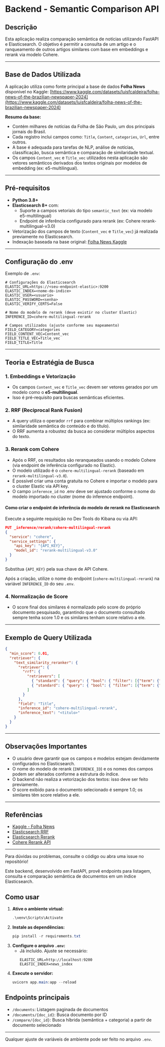 # Backend - Semantic Comparison API

## Descrição

Esta aplicação realiza comparação semântica de notícias utilizando FastAPI e Elasticsearch. O objetivo é permitir a consulta de um artigo e o ranqueamento de outros artigos similares com base em embeddings e rerank via modelo Cohere.

---

## Base de Dados Utilizada

A aplicação utiliza como fonte principal a base de dados **Folha News** disponível no Kaggle:
[https://www.kaggle.com/datasets/luisfcaldeira/folha-news-of-the-brazilian-newspaper-2024](https://www.kaggle.com/datasets/luisfcaldeira/folha-news-of-the-brazilian-newspaper-2024)

**Resumo da base:**
- Contém milhares de notícias da Folha de São Paulo, um dos principais jornais do Brasil.
- Cada registro inclui campos como: `Title`, `Content`, `categories`, `Url`, entre outros.
- A base é adequada para tarefas de NLP, análise de notícias, classificação, busca semântica e comparação de similaridade textual.
- Os campos `Content_vec` e `Title_vec` utilizados nesta aplicação são vetores semânticos derivados dos textos originais por modelos de embedding (ex: e5-multilingual).

---

## Pré-requisitos

- **Python 3.8+**
- **Elasticsearch 8+** com:
  - Suporte a campos vetoriais do tipo `semantic_text` (ex: via modelo e5-multilingual)
  - Endpoint de inferência configurado para rerank (ex: Cohere rerank-multilingual-v3.0)
- Vetorização dos campos de texto (`Content_vec` e `Title_vec`) já realizada previamente no Elasticsearch.
- Indexação baseada na base original: [Folha News Kaggle](https://www.kaggle.com/datasets/luisfcaldeira/folha-news-of-the-brazilian-newspaper-2024)

---

## Configuração do .env

Exemplo de `.env`:
```env
# Configurações do Elasticsearch
ELASTIC_URL=https://<seu-endpoint-elastic>:9200
ELASTIC_INDEX=<nome-do-indice>
ELASTIC_USER=<usuario>
ELASTIC_PASSWORD=<senha>
ELASTIC_VERIFY_CERTS=False

# Nome do modelo de rerank (deve existir no cluster Elastic)
INFERENCE_ID=cohere-multilingual-rerank

# Campos utilizados (ajuste conforme seu mapeamento)
FIELD_CATEGORY=categories
FIELD_CONTENT_VEC=Content_vec
FIELD_TITLE_VEC=Title_vec
FIELD_TITLE=Title
```

---

## Teoria e Estratégia de Busca

### 1. **Embeddings e Vetorização**
- Os campos `Content_vec` e `Title_vec` devem ser vetores gerados por um modelo como o **e5-multilingual**.
- Isso é pré-requisito para buscas semânticas eficientes.

### 2. **RRF (Reciprocal Rank Fusion)**
- A query utiliza o operador `rrf` para combinar múltiplos rankings (ex: similaridade semântica do conteúdo e do título).
- O RRF aumenta a robustez da busca ao considerar múltiplos aspectos do texto.

### 3. **Rerank com Cohere**
- Após o RRF, os resultados são reranqueados usando o modelo Cohere (via endpoint de inferência configurado no Elastic).
- O modelo utilizado é o `cohere-multilingual-rerank` (baseado em `rerank-multilingual-v3.0`).
- É possível criar uma conta gratuita no Cohere e importar o modelo para o cluster Elastic via API key.
- O campo `inference_id` no .env deve ser ajustado conforme o nome do modelo importado no cluster (nome do inference endpoint).

#### Como criar o endpoint de inferência do modelo de rerank no Elasticsearch
Execute a seguinte requisição no Dev Tools do Kibana ou via API:

```json
PUT _inference/rerank/cohere-multilingual-rerank
{
  "service": "cohere",
  "service_settings": {
    "api_key": "{API_KEY}",
    "model_id": "rerank-multilingual-v3.0"
  }
}
```

Substitua `{API_KEY}` pela sua chave de API Cohere.

Após a criação, utilize o nome do endpoint (`cohere-multilingual-rerank`) na variável `INFERENCE_ID` do seu `.env`.

### 4. **Normalização de Score**
- O score final dos similares é normalizado pelo score do próprio documento pesquisado, garantindo que o documento consultado sempre tenha score 1.0 e os similares tenham score relativo a ele.

---

## Exemplo de Query Utilizada
```json
{
  "min_score": 0.01,
  "retriever": {
    "text_similarity_reranker": {
      "retriever": {
        "rrf": {
          "retrievers": [
            { "standard": { "query": { "bool": { "filter": [{"term": {"categories": "<categoria>"}}], "must": [{"semantic": {"field": "Content_vec", "query": "<conteudo>"}}] } } } },
            { "standard": { "query": { "bool": { "filter": [{"term": {"categories": "<categoria>"}}], "must": [{"semantic": {"field": "Title_vec", "query": "<titulo>"}}] } } } }
          ]
        }
      },
      "field": "Title",
      "inference_id": "cohere-multilingual-rerank",
      "inference_text": "<titulo>"
    }
  }
}
```

---

## Observações Importantes
- O usuário deve garantir que os campos e modelos estejam devidamente configurados no Elasticsearch.
- O nome do modelo de rerank (`INFERENCE_ID`) e os nomes dos campos podem ser alterados conforme a estrutura do índice.
- O backend não realiza a vetorização dos textos: isso deve ser feito previamente.
- O score exibido para o documento selecionado é sempre 1.0; os similares têm score relativo a ele.

---

## Referências
- [Kaggle - Folha News](https://www.kaggle.com/datasets/luisfcaldeira/folha-news-of-the-brazilian-newspaper-2024)
- [Elasticsearch RRF](https://www.elastic.co/guide/en/elasticsearch/reference/current/reciprocal-rank-fusion.html)
- [Elasticsearch Rerank](https://www.elastic.co/guide/en/elasticsearch/reference/current/inference-processor.html)
- [Cohere Rerank API](https://docs.cohere.com/docs/rerank-reference)

---

Para dúvidas ou problemas, consulte o código ou abra uma issue no repositório!

Este backend, desenvolvido em FastAPI, provê endpoints para listagem, consulta e comparação semântica de documentos em um índice Elasticsearch.

## Como usar

1. **Ative o ambiente virtual:**
   ```powershell
   .\venv\Scripts\Activate
   ```
2. **Instale as dependências:**
   ```powershell
   pip install -r requirements.txt
   ```
3. **Configure o arquivo `.env`:**
   - Já incluído. Ajuste se necessário:
     ```env
     ELASTIC_URL=http://localhost:9200
     ELASTIC_INDEX=news_index
     ```
4. **Execute o servidor:**
   ```powershell
   uvicorn app.main:app --reload
   ```

## Endpoints principais
- `/documents`: Listagem paginada de documentos
- `/documents/{doc_id}`: Busca documento por ID
- `/compare/{doc_id}`: Busca híbrida (semântica + categoria) a partir de documento selecionado

---

Qualquer ajuste de variáveis de ambiente pode ser feito no arquivo `.env`.
